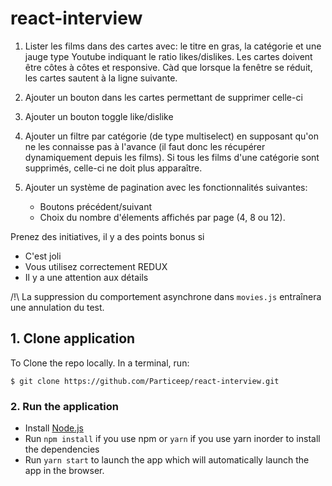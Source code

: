 # react-interview

1. Lister les films dans des cartes avec: le titre en gras, la catégorie et une jauge type Youtube indiquant le ratio likes/dislikes. Les cartes doivent être côtes à côtes et responsive. Càd que lorsque la fenêtre se réduit, les cartes sautent à la ligne suivante.

2. Ajouter un bouton dans les cartes permettant de supprimer celle-ci

3. Ajouter un bouton toggle like/dislike

4. Ajouter un filtre par catégorie (de type multiselect) en supposant qu'on ne les connaisse pas à l'avance (il faut donc les récupérer dynamiquement depuis les films). Si tous les films d'une catégorie sont supprimés, celle-ci ne doit plus apparaître.

5. Ajouter un système de pagination avec les fonctionnalités suivantes:
    * Boutons précédent/suivant
    * Choix du nombre d'élements affichés par page (4, 8 ou 12).

Prenez des initiatives, il y a des points bonus si

* C'est joli
* Vous utilisez correctement REDUX
* Il y a une attention aux détails

/!\ La suppression du comportement asynchrone dans `movies.js` entraînera une annulation du test.

## 1. Clone application

To Clone the repo locally. In a terminal, run:

```
$ git clone https://github.com/Particeep/react-interview.git
```

### 2. Run the application
- Install [Node.js](https://nodejs.org/en/)
- Run `npm install` if you use npm or `yarn` if you use yarn inorder to install the dependencies
- Run `yarn start` to launch the app which will automatically launch the app in the browser.
